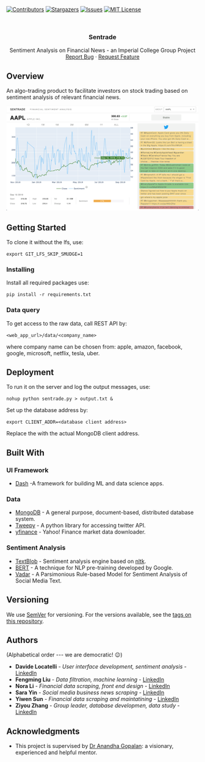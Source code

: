 [![Contributors][contributors-shield]][contributors-url]
[![Stargazers][stars-shield]][stars-url]
[![Issues][issues-shield]][issues-url]
[![MIT License][license-shield]][license-url]

<br />
<p align="center">
<!--   <a href="https://github.com/Sentrade/Sentrade">
    <img src="assets/logo.jfif" alt="Logo" width="80" height="80">
  </a> -->

  <h3 align="center">Sentrade</h3>

  <p align="center">
    Sentiment Analysis on Financial News - an Imperial College Group Project
    <br />
    <a href="https://github.com/Sentrade/Sentrade/issues">Report Bug</a>
    ·
    <a href="https://github.com/Sentrade/Sentrade/issues">Request Feature</a>
  </p>
</p>

## Overview

An algo-trading product to facilitate investors on stock trading based on sentiment analysis of relevant financial news.  

![Sentrade UI](/archived/UI.png)


## Getting Started

To clone it without the lfs, use:
```
export GIT_LFS_SKIP_SMUDGE=1
```

### Installing

Install all required packages use:
```
pip install -r requirements.txt
```

### Data query
To get access to the raw data, call REST API by:
```
<web_app_url>/data/<company_name>
```
where company name can be chosen from:
apple, amazon, facebook, google, microsoft, netflix, tesla, uber.
    

## Deployment

To run it on the server and log the output messages, use:
```
nohup python sentrade.py > output.txt &
```

Set up the database address by:
```
export CLIENT_ADDR=<database client address>
```
Replace the <database client address> with the actual MongoDB client address.

## Built With
### UI Framework
* [Dash](https://plotly.com/dash/) -A framework for building ML and data science apps.
### Data
* [MongoDB](https://www.mongodb.com/) - A general purpose, document-based, distributed database system.
* [Tweepy](https://www.tweepy.org/) - A python library for accessing twitter API.
* [yfinance](https://pypi.org/project/yfinance/) - Yahoo! Finance market data downloader.
### Sentiment Analysis
* [TextBlob](https://textblob.readthedocs.io/en/dev/) - Sentiment analysis engine based on [nltk](https://www.nltk.org/).
* [BERT](https://www.blog.google/products/search/search-language-understanding-bert/) - A technique for NLP pre-training developed by Google.
* [Vadar](https://github.com/cjhutto/vaderSentiment) - A Parsimonious Rule-based Model for Sentiment Analysis of Social Media Text.

## Versioning

We use [SemVer](http://semver.org/) for versioning. For the versions available, see the [tags on this repository](https://github.com/ZiyouZhang/Sentrade/tags). 

## Authors

(Alphabetical order --- we are democratic! :wink:)
* **Davide Locatelli** - *User interface development, sentiment analysis* - [LinkedIn](https://www.linkedin.com/in/davide-locatelli-02011998/)
* **Fengming Liu** - *Data filtration, machine learning* - [LinkedIn](https://www.linkedin.com/in/%E4%B8%B0%E9%93%AD-%E5%88%98-a10632118/)
* **Nora Li** - *Financial data scraping, front end design* - [LinkedIn](https://www.linkedin.com/in/longzhen-nora-li-bb8a9312a/)
* **Sara Yin** - *Social media business news scraping* - [LinkedIn](https://www.linkedin.com/in/shaomiao%EF%BC%88sara-y-1a44b7170/)
* **Yiwen Sun** - *Financial data scraping and maintatining* - [LinkedIn](https://www.linkedin.com/in/yiwen-sun-120a9914b/)
* **Ziyou Zhang** - *Group leader, database developmen, data study* - [LinkedIn](https://www.linkedin.com/in/ziyou-zhang/)

## Acknowledgments

* This project is supervised by [Dr Anandha Gopalan](https://www.imperial.ac.uk/people/a.gopalan): a visionary, experienced and helpful mentor.

[contributors-shield]: https://img.shields.io/github/contributors/Sentrade/Sentrade.svg?style=flat-square
[contributors-url]: https://github.com/Sentrade/Sentrade/graphs/contributors
[stars-shield]: https://img.shields.io/github/stars/Sentrade/Sentrade.svg?style=flat-square
[stars-url]: https://github.com/Sentrade/Sentrade/stargazers
[issues-shield]: https://img.shields.io/github/issues/Sentrade/Sentrade.svg?style=flat-square
[issues-url]: https://github.com/Sentrade/Sentrade/issues
[license-shield]: https://img.shields.io/github/license/Sentrade/Sentrade.svg?style=flat-square
[license-url]: https://github.com/Sentrade/Sentrade/blob/master/LICENSE.md

